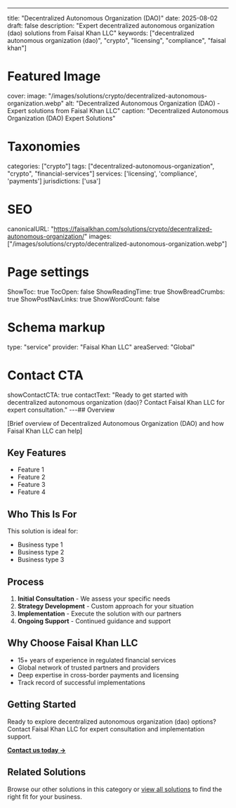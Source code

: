 ---
title: "Decentralized Autonomous Organization (DAO)"
date: 2025-08-02
draft: false
description: "Expert decentralized autonomous organization (dao) solutions from Faisal Khan LLC"
keywords: ["decentralized autonomous organization (dao)", "crypto", "licensing", "compliance", "faisal khan"]

# Featured Image
cover:
    image: "/images/solutions/crypto/decentralized-autonomous-organization.webp"
    alt: "Decentralized Autonomous Organization (DAO) - Expert solutions from Faisal Khan LLC"
    caption: "Decentralized Autonomous Organization (DAO) Expert Solutions"

# Taxonomies
categories: ["crypto"]
tags: ["decentralized-autonomous-organization", "crypto", "financial-services"]
services: ['licensing', 'compliance', 'payments']
jurisdictions: ['usa']

# SEO
canonicalURL: "https://faisalkhan.com/solutions/crypto/decentralized-autonomous-organization/"
images: ["/images/solutions/crypto/decentralized-autonomous-organization.webp"]

# Page settings
ShowToc: true
TocOpen: false
ShowReadingTime: true
ShowBreadCrumbs: true
ShowPostNavLinks: true
ShowWordCount: false

# Schema markup
type: "service"
provider: "Faisal Khan LLC"
areaServed: "Global"

# Contact CTA
showContactCTA: true
contactText: "Ready to get started with decentralized autonomous organization (dao)? Contact Faisal Khan LLC for expert consultation."
---## Overview

[Brief overview of Decentralized Autonomous Organization (DAO) and how Faisal Khan LLC can help]

## Key Features

- Feature 1
- Feature 2  
- Feature 3
- Feature 4

## Who This Is For

This solution is ideal for:

- Business type 1
- Business type 2
- Business type 3

## Process

1. **Initial Consultation** - We assess your specific needs
2. **Strategy Development** - Custom approach for your situation  
3. **Implementation** - Execute the solution with our partners
4. **Ongoing Support** - Continued guidance and support

## Why Choose Faisal Khan LLC

- 15+ years of experience in regulated financial services
- Global network of trusted partners and providers
- Deep expertise in cross-border payments and licensing
- Track record of successful implementations

## Getting Started

Ready to explore decentralized autonomous organization (dao) options? Contact Faisal Khan LLC for expert consultation and implementation support.

**[Contact us today →](mailto:contact@faisalkhan.com)**

## Related Solutions

Browse our other solutions in this category or [view all solutions](/solutions/) to find the right fit for your business.
